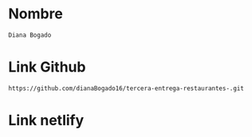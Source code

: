 # Nombre
```sh
Diana Bogado
```

# Link Github
```sh
https://github.com/dianaBogado16/tercera-entrega-restaurantes-.git
```

# Link netlify
```sh

```